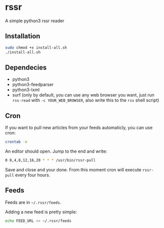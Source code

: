 rssr
====

A simple python3 rssr reader

Installation
------------

```sh
sudo chmod +x install-all.sh
./install-all.sh
```

Dependecies
-----------

 * python3
 * python3-feedparser
 * python3-lxml
 * surf (only by default, you can use any web browser you want, just run `rss-read` with `-c YOUR_WEB_BROWSER`, also write this to the `rss` shell script)

Cron
----

If you want to pull new articles from your feeds automaticly, you can use cron:

```sh
crontab -e
```

An editor should open. Jump to the end and write:

```sh
0 0,4,8,12,16,20 * * * /usr/bin/rssr-pull
```

Save and close and your done. From this moment cron will execute `rssr-pull` every four hours.

Feeds
-----

Feeds are in `~/.rssr/feeds`.

Adding a new feed is pretty simple:

```sh
echo FEED_URL >> ~/.rssr/feeds
```

